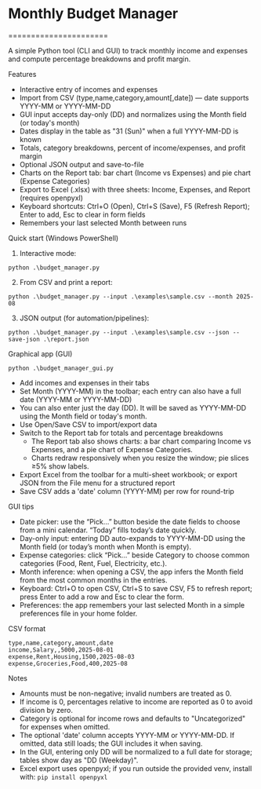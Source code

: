 # Monthly Budget Manager
======================

A simple Python tool (CLI and GUI) to track monthly income and expenses and compute percentage breakdowns and profit margin.

Features
- Interactive entry of incomes and expenses
- Import from CSV (type,name,category,amount[,date]) — date supports YYYY-MM or YYYY-MM-DD
- GUI input accepts day-only (DD) and normalizes using the Month field (or today's month)
- Dates display in the table as "31 (Sun)" when a full YYYY-MM-DD is known
- Totals, category breakdowns, percent of income/expenses, and profit margin
- Optional JSON output and save-to-file
- Charts on the Report tab: bar chart (Income vs Expenses) and pie chart (Expense Categories)
- Export to Excel (.xlsx) with three sheets: Income, Expenses, and Report (requires openpyxl)
- Keyboard shortcuts: Ctrl+O (Open), Ctrl+S (Save), F5 (Refresh Report); Enter to add, Esc to clear in form fields
- Remembers your last selected Month between runs

Quick start (Windows PowerShell)
1) Interactive mode:
```
python .\budget_manager.py
```

2) From CSV and print a report:
```
python .\budget_manager.py --input .\examples\sample.csv --month 2025-08
```

3) JSON output (for automation/pipelines):
```
python .\budget_manager.py --input .\examples\sample.csv --json --save-json .\report.json
```

Graphical app (GUI)
```
python .\budget_manager_gui.py
```
- Add incomes and expenses in their tabs
- Set Month (YYYY-MM) in the toolbar; each entry can also have a full date (YYYY-MM or YYYY-MM-DD)
- You can also enter just the day (DD). It will be saved as YYYY-MM-DD using the Month field or today's month.
- Use Open/Save CSV to import/export data
- Switch to the Report tab for totals and percentage breakdowns
	- The Report tab also shows charts: a bar chart comparing Income vs Expenses, and a pie chart of Expense Categories.
	- Charts redraw responsively when you resize the window; pie slices ≥5% show labels.
- Export Excel from the toolbar for a multi-sheet workbook; or export JSON from the File menu for a structured report
 - Save CSV adds a 'date' column (YYYY-MM) per row for round-trip

GUI tips
- Date picker: use the “Pick…” button beside the date fields to choose from a mini calendar. “Today” fills today’s date quickly.
- Day-only input: entering DD auto-expands to YYYY-MM-DD using the Month field (or today’s month when Month is empty).
- Expense categories: click “Pick…” beside Category to choose common categories (Food, Rent, Fuel, Electricity, etc.).
- Month inference: when opening a CSV, the app infers the Month field from the most common months in the entries.
- Keyboard: Ctrl+O to open CSV, Ctrl+S to save CSV, F5 to refresh report; press Enter to add a row and Esc to clear the form.
- Preferences: the app remembers your last selected Month in a simple preferences file in your home folder.

CSV format
```
type,name,category,amount,date
income,Salary,,5000,2025-08-01
expense,Rent,Housing,1500,2025-08-03
expense,Groceries,Food,400,2025-08
```

Notes
- Amounts must be non-negative; invalid numbers are treated as 0.
- If income is 0, percentages relative to income are reported as 0 to avoid division by zero.
- Category is optional for income rows and defaults to "Uncategorized" for expenses when omitted.
- The optional 'date' column accepts YYYY-MM or YYYY-MM-DD. If omitted, data still loads; the GUI includes it when saving.
- In the GUI, entering only DD will be normalized to a full date for storage; tables show day as "DD (Weekday)".
 - Excel export uses openpyxl; if you run outside the provided venv, install with: `pip install openpyxl`

